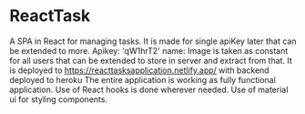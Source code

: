 # ReactTask
A SPA in React for managing tasks.
It is made for single apiKey later that can be extended to more.
Apikey: 'qW1hrT2'
name: <Your Name>
Image is taken as constant for all users that can be extended to store in server and extract from that.
It is deployed to https://reacttasksapplication.netlify.app/ 
with backend deployed to heroku
The entire application is working as fully functional application.
Use of React hooks is done wherever needed.
Use of material ui for styling components.

